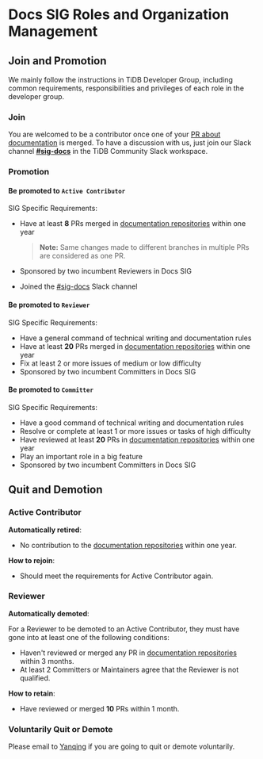 # Docs SIG Roles and Organization Management

## Join and Promotion

We mainly follow the instructions in TiDB Developer Group, including common requirements, responsibilities and privileges of each role in the developer group.

### Join

You are welcomed to be a contributor once one of your [PR about documentation](https://github.com/pingcap/docs/blob/master/CONTRIBUTING.md) is merged. To have a discussion with us, just join our Slack channel [**#sig-docs**](https://slack.tidb.io/invite?team=tidb-community&channel=sig-docs&ref=pingcap-community) in the TiDB Community Slack workspace.

### Promotion

#### Be promoted to `Active Contributor`

SIG Specific Requirements:

* Have at least **8** PRs merged in [documentation repositories](README.md#code-locations) within one year

  > **Note:** Same changes made to different branches in multiple PRs are considered as one PR.

* Sponsored by two incumbent Reviewers in Docs SIG
* Joined the [#sig-docs](https://slack.tidb.io/invite?team=tidb-community&channel=everyone&ref=pingcap-community) Slack channel

#### Be promoted to `Reviewer`

SIG Specific Requirements:

* Have a general command of technical writing and documentation rules
* Have at least **20** PRs merged in [documentation repositories](README.md#code-locations) within one year
* Fix at least 2 or more issues of medium or low difficulty
* Sponsored by two incumbent Committers in Docs SIG

#### Be promoted to `Committer`

SIG Specific Requirements:

* Have a good command of technical writing and documentation rules
* Resolve or complete at least 1 or more issues or tasks of high difficulty
* Have reviewed at least **20** PRs in [documentation repositories](README.md#code-locations) within one year
* Play an important role in a big feature
* Sponsored by two incumbent Committers in Docs SIG

## Quit and Demotion

### Active Contributor

**Automatically retired**:

* No contribution to the [documentation repositories](README.md#code-locations) within one year.

**How to rejoin**:

* Should meet the requirements for Active Contributor again.

### Reviewer

**Automatically demoted**:

For a Reviewer to be demoted to an Active Contributor, they must have gone into at least one of the following conditions:

* Haven't reviewed or merged any PR in [documentation repositories](README.md#code-locations) within 3 months.
* At least 2 Committers or Maintainers agree that the Reviewer is not qualified.

<!-- * Haven't appeared in the SIG meeting without any reason for 3 times continuously. -->

**How to retain**:

* Have reviewed or merged **10** PRs within 1 month.

### Voluntarily Quit or Demote

Please email to [Yanqing](mailto:zhangyanqing@pingcap.com) if you are going to quit or demote voluntarily.
